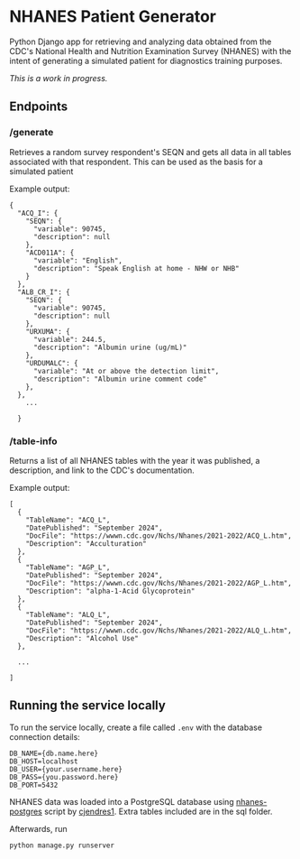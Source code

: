 # NHANES Patient Generator

Python Django app for retrieving and analyzing data obtained from the CDC's National Health and Nutrition Examination Survey (NHANES) with the intent of generating a simulated patient for diagnostics training purposes.

*This is a work in progress.*

## Endpoints

### /generate

Retrieves a random survey respondent's SEQN and gets all data in all tables associated with that respondent. This can be used as the basis for a simulated patient

Example output: 

```
{
  "ACQ_I": {
    "SEQN": {
      "variable": 90745,
      "description": null
    },
    "ACD011A": {
      "variable": "English",
      "description": "Speak English at home - NHW or NHB"
    }
  },
  "ALB_CR_I": {
    "SEQN": {
      "variable": 90745,
      "description": null
    },
    "URXUMA": {
      "variable": 244.5,
      "description": "Albumin urine (ug/mL)"
    },
    "URDUMALC": {
      "variable": "At or above the detection limit",
      "description": "Albumin urine comment code"
    },
  },
    ...

  }
```
### /table-info

Returns a list of all NHANES tables with the year it was published, a description, and link to the CDC's documentation. 

Example output: 

```
[
  {
    "TableName": "ACQ_L",
    "DatePublished": "September 2024",
    "DocFile": "https://wwwn.cdc.gov/Nchs/Nhanes/2021-2022/ACQ_L.htm",
    "Description": "Acculturation"
  },
  {
    "TableName": "AGP_L",
    "DatePublished": "September 2024",
    "DocFile": "https://wwwn.cdc.gov/Nchs/Nhanes/2021-2022/AGP_L.htm",
    "Description": "alpha-1-Acid Glycoprotein"
  },
  {
    "TableName": "ALQ_L",
    "DatePublished": "September 2024",
    "DocFile": "https://wwwn.cdc.gov/Nchs/Nhanes/2021-2022/ALQ_L.htm",
    "Description": "Alcohol Use"
  },
 
  ...

]
  ```

  ## Running the service locally
  To run the service locally, create a file called `.env` with the database connection details:
  ```
DB_NAME={db.name.here}
DB_HOST=localhost
DB_USER={your.username.here}
DB_PASS={you.password.here}
DB_PORT=5432
```
NHANES data was loaded into a PostgreSQL database using [nhanes-postgres](https://github.com/cjendres1/nhanes) script by [cjendres1](https://github.com/cjendres1). Extra tables included are in the sql folder.

Afterwards, run

```python manage.py runserver```
